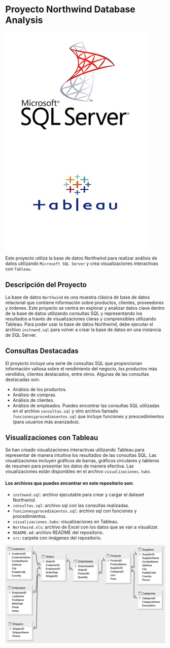 # Proyecto Northwind Database Analysis

![](https://github.com/federicomolina86/Northwind_SQL_Tableau/blob/main/src/MSQLS.png) ![](https://github.com/federicomolina86/Northwind_SQL_Tableau/blob/main/src/Tableau.jpg)

Este proyecto utiliza la base de datos Northwind para realizar análisis de datos utilizando `Microsoft SQL Server` y crea visualizaciones interactivas con `Tableau`.

## Descripción del Proyecto
La base de datos `Northwind` es una muestra clásica de base de datos relacional que contiene información sobre productos, clientes, proveedores y órdenes. Este proyecto se centra en explorar y analizar datos clave dentro de la base de datos utilizando consultas SQL y representando los resultados a través de visualizaciones claras y comprensibles utilizando Tableau. Para poder usar la base de datos Northwind, debe ejecutar el archivo `instnwnd.sql` para volver a crear la base de datos en una instancia de SQL Server.

## Consultas Destacadas
El proyecto incluye una serie de consultas SQL que proporcionan información valiosa sobre el rendimiento del negocio, los productos más vendidos, clientes destacados, entre otros. Algunas de las consultas destacadas son:
- Análisis de los productos.
- Análisis de compras.
- Análisis de clientes.
- Análisis de empleados.
Puedes encontrar las consultas SQL utilizadas en el archivo `consultas.sql` y otro archivo llamado `funcionesyprocedimientos.sql` que incluye funciones y preocedimientos (para usuarios más avanzados).

## Visualizaciones con Tableau
Se han creado visualizaciones interactivas utilizando Tableau para representar de manera intuitiva los resultados de las consultas SQL. Las visualizaciones incluyen gráficos de barras, gráficos circulares y tableros de resumen para presentar los datos de manera efectiva.
Las visualizaciones están disponibles en el archivo `visualizaciones.twbx`.

#### Los archivos que puedes encontrar en este repositorio son:
- `instnwnd.sql`: archivo ejecutable para crear y cargar el dataset Northwind.
- `consultas.sql`: archivo sql con las consultas realizadas.
- `funcionesyprocedimientos.sql`: archivo sql con funciones y procedimientos.
- `visualizaciones.twbx`: visualizaciones en Tableau.
- `Northwind.xls`: archivo de Excel con los datos que se van a visualizar.
- `README.md`: archivo README del repositorio.
- `src`: carpeta con imágenes del repositorio.

![](https://github.com/federicomolina86/Northwind_SQL_Tableau/blob/main/src/Diagram.png)
